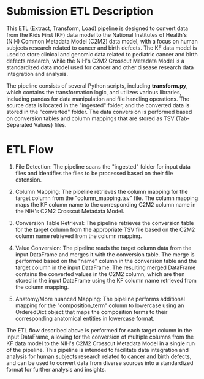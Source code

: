 # Submission ETL Description
This ETL (Extract, Transform, Load) pipeline is designed to convert data from the Kids First (KF) data model to the National Institutes of Health's (NIH) Common Metadata Model (C2M2) data model, with a focus on human subjects research related to cancer and birth defects. The KF data model is used to store clinical and genomic data related to pediatric cancer and birth defects research, while the NIH's C2M2 Crosscut Metadata Model is a standardized data model used for cancer and other disease research data integration and analysis.

The pipeline consists of several Python scripts, including **transform.py**, which contains the transformation logic, and utilizes various libraries, including pandas for data manipulation and file handling operations. The source data is located in the "ingested" folder, and the converted data is stored in the "converted" folder. The data conversion is performed based on conversion tables and column mappings that are stored as TSV (Tab-Separated Values) files.

# ETL Flow
1. File Detection: The pipeline scans the "ingested" folder for input data files and identifies the files to be processed based on their file extension.

2. Column Mapping: The pipeline retrieves the column mapping for the target column from the "column_mapping.tsv" file. The column mapping maps the KF column name to the corresponding C2M2 column name in the NIH's C2M2 Crosscut Metadata Model.

3. Conversion Table Retrieval: The pipeline retrieves the conversion table for the target column from the appropriate TSV file based on the C2M2 column name retrieved from the column mapping.

4. Value Conversion: The pipeline reads the target column data from the input DataFrame and merges it with the conversion table. The merge is performed based on the "name" column in the conversion table and the target column in the input DataFrame. The resulting merged DataFrame contains the converted values in the C2M2 column, which are then stored in the input DataFrame using the KF column name retrieved from the column mapping.

5. Anatomy/More nuanced Mapping: The pipeline performs additional mapping for the "composition_term" column to lowercase using an OrderedDict object that maps the composition terms to their corresponding anatomical entities in lowercase format.

The ETL flow described above is performed for each target column in the input DataFrame, allowing for the conversion of multiple columns from the KF data model to the NIH's C2M2 Crosscut Metadata Model in a single run of the pipeline. This pipeline is intended to facilitate data integration and analysis for human subjects research related to cancer and birth defects, and can be used to convert data from diverse sources into a standardized format for further analysis and insights.
